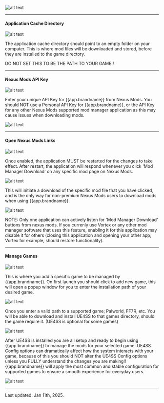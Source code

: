 ![alt text](/img/Lamball.png)


---
#### Application Cache Directory
![alt text](/img/app-setup-help/app-cache-dir.png)

The application cache directory should point to an empty folder on your computer. This is where mod files will be downloaded and stored, before they are installed to the game directory.

DO NOT SET THIS TO BE THE PATH TO YOUR GAME!!

---
#### Nexus Mods API Key
![alt text](/img/app-setup-help/nexus-api-key.png)

Enter your unique API Key for {{app.brandname}} from Nexus Mods. You should NOT use a Personal API Key for {{app.brandname}}, or the API Key for any other Nexus Mods supported mod manager application as this may cause issues when downloading mods. 

![alt text](/img/app-setup-help/nexus-palhub-api.png)



---
#### Open Nexus Mods Links
![alt text](/img/app-setup-help/nexus-deep-links.png)

Once enabled, the application MUST be restarted for the changes to take effect. After restart, the application will respond whenever you click 'Mod Manager Download' on any specific mod page on Nexus Mods. 

![alt text](/img/app-setup-help/nexus-modman-download.png) 

This will initiate a download of the specific mod file that you have clicked, and is the only way for non-premium Nexus Mods users to download mods when using {{app.brandname}}. 

![alt text](/img/app-setup-help/nexus-freeuser-download.png) 

NOTE: Only one application can actively listen for 'Mod Manager Download' buttons from nexus mods. If you currenly use Vortex or any other mod manager software that uses this feature, enabling it for this application may disable it for others (closing this application and opening your other app; Vortex for example, should restore functionality). 

---
#### Manage Games
![alt text](/img/app-setup-help/manage-games.png) 

This is where you add a specific game to be managed by {{app.brandname}}. On first launch you should click to add new game, this will open a popup window for you to enter the installation path of your desired game. 

![alt text](/img/app-setup-help/setup-new-game.png) 

Once you enter a valid path to a supported game; Palworld, FF7R, etc. You will be able to download and install UE4SS to that games directory, should the game require it. (UE4SS is optional for some games)

![alt text](/img/app-setup-help/setup-new-game-found.png) 

After UE4SS is installed you are all setup and ready to begin using {{app.brandname}} to manage the mods for your selected game. UE4SS Config options can dramatically affect how the system interacts with your game, because of this you should NOT alter the UE4SS Config options unless you FULLY understand the changes you are making!! {{app.brandname}} will apply the most common and stable configuration for supported games to ensure a smooth experience for everyday users.

![alt text](/img/app-setup-help/ue4ss-installation.png) 

---
Last updated: Jan 11th, 2025.
